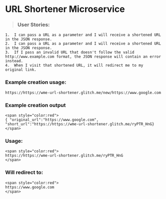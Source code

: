 # URL Shortener Microservice

> ### User Stories:
    1.  I can pass a URL as a parameter and I will receive a shortened URL in the JSON response.
    2.  I can pass a URL as a parameter and I will receive a shortened URL in the JSON response.
    3.  If I pass an invalid URL that doesn't follow the valid http://www.example.com format, the JSON response will contain an error instead.
    4.  When I visit that shortened URL, it will redirect me to my original link.
  
### Example creation usage:
```
https://https://wme-url-shortener.glitch.me/new/https://www.google.com
```


### Example creation output
```
<span style="color:red">
{ "original_url":"https://www.google.com", "short_url":"https://https://wme-url-shortener.glitch.me/ryPTR_HnG}
</span>
```

### Usage:
```
<span style="color:red">
https://https://wme-url-shortener.glitch.me/ryPTR_HnG
</span>
```

### Will redirect to:
```
<span style="color:red">
https://www.google.com
</span>
```